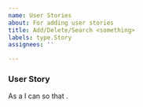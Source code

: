 ```yaml
---
name: User Stories
about: For adding user stories
title: Add/Delete/Search <something>
labels: type.Story
assignees: ''

---
```


### User Story

As a <!-- user type/role --> I can <!-- function --> so that <!-- benefit -->.
